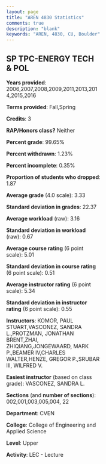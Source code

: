 ```yaml
---
layout: page
title: "AREN 4830 Statistics"
comments: true
description: "blank"
keywords: "AREN, 4830, CU, Boulder"
--- 
```

<head>
<script src="https://ajax.googleapis.com/ajax/libs/jquery/2.1.3/jquery.min.js"></script>
<script src="https://dl.dropboxusercontent.com/s/pc42nxpaw1ea4o9/highcharts.js?dl=0"></script>
<!-- <script src="../assets/js/highcharts.js"></script> -->
<style type="text/css">@font-face {
	font-family: "Bebas Neue";
	src: url(https://www.filehosting.org/file/details/544349/BebasNeue%20Regular.otf) format("opentype");
	}
	h1.Bebas { 
		font-family: "Bebas Neue", Verdana, Tahoma;
	}
</style>
</head>
<body>
	<div id="container" style="float: right; width: 45%; height: 88%; margin-left: 2.5%; margin-right: 2.5%;"></div>
	<script language="JavaScript">
		$(document).ready(function() {
		var chart = {type: 'column'};
		var title = {text: 'Grade Distribution'};
		var xAxis = {categories: ['A','B','C','D','F'],crosshair: true};
		var yAxis = {min: 0,title: {text: 'Percentage'}};
		var tooltip = {headerFormat: '<center><b><span style="font-size:20px">{point.key}</span></b></center>',
		               pointFormat: '<td style="padding:0"><b>{point.y:.1f}%</b></td>',
		               footerFormat: '</table>',shared: true,useHTML: true};
		var plotOptions = {column: {pointPadding: 0.0,borderWidth: 0}};  
		var credits = {enabled: false};var series= [{name: 'Percent',data: [46.99,43.99,6.28,2.73,0.0,]}];
		var json = {};
		json.chart = chart;
		json.title = title;
		json.tooltip = tooltip;
		json.xAxis = xAxis;
		json.yAxis = yAxis;  
		json.series = series;
		json.plotOptions = plotOptions;  
		json.credits = credits;
		$('#container').highcharts(json);
	});
	</script>
</body>
			   
## SP TPC-ENERGY TECH & POL

**Years provided**: 2006,2007,2008,2009,2011,2013,2014,2015,2016

**Terms provided**: Fall,Spring

**Credits**: 3

**RAP/Honors class?** Neither

**Percent grade**: 99.65%

**Percent withdrawn**: 1.23%

**Percent incomplete**: 0.35%

**Proportion of students who dropped**: 1.87

**Average grade** (4.0 scale): 3.33

**Standard deviation in grades**: 22.37

**Average workload** (raw): 3.16

**Standard deviation in workload** (raw): 0.67

**Average course rating** (6 point scale): 5.01

**Standard deviation in course rating** (6 point scale): 0.51

**Average instructor rating** (6 point scale): 5.34

**Standard deviation in instructor rating** (6 point scale): 0.55

**Instructors**: KOMOR, PAUL STUART,VASCONEZ, SANDRA L.,PROTZMAN, JONATHAN BRENT,ZHAI, ZHIQIANG,JONGEWAARD, MARK P.,BEAMER IV,CHARLES WALTER,HENZE, GREGOR P.,SRUBAR III, WILFRED V.

**Easiest instructor** (based on class grade): VASCONEZ, SANDRA L.

**Sections** (and **number of sections**): 002,001,003,005,004, 22

**Department**: CVEN

**College**: College of Engineering and Applied Science

**Level**: Upper

**Activity**: LEC - Lecture